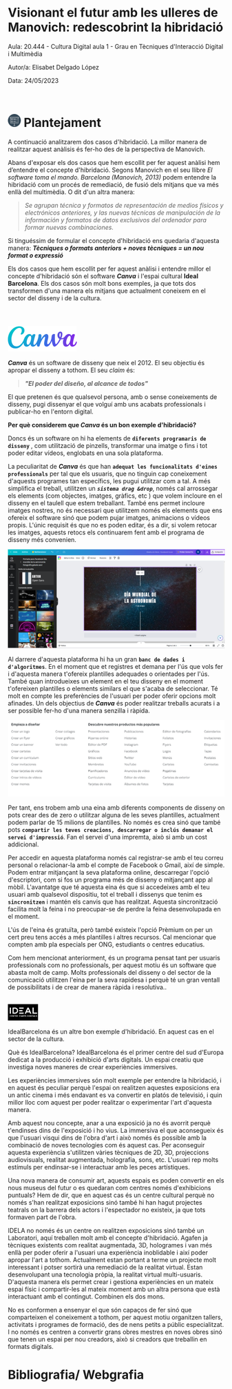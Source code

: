
# Visionant el futur amb les ulleres de Manovich: redescobrint la hibridació

Aula: 20.444 - Cultura Digital aula 1 - Grau en Tècniques d'Interacció Digital i Multimèdia

Autor/a: Elisabet Delgado López

Data: 24/05/2023

# <img src="/presentacion.png" width="30" height="30" style="padding-top:30px" alt="Plantejament"> Plantejament

A continuació analitzarem dos casos d'hibridació. La millor manera de realitzar aquest anàlisis és fer-ho des de la perspectiva de Manovich.


Abans d'exposar els dos casos que hem escollit per fer aquest anàlisi hem d’entendre el concepte d'hibridació. Segons Manovich en el seu llibre <em> El software toma el mando. Barcelona (Manovich, 2013) </em> podem entendre la hibridació com un procés de remediació, de fusió dels mitjans que va més enllà del multimèdia. O dit d'un altra manera: 
> <em>Se agrupan técnica y formatos de representación de medios físicos y electrónicos anteriores, y las nuevas técnicas de manipulación de la información y formatos de datos exclusivos del ordenador para formar nuevas combinaciones.</em>


Si tinguéssim de formular el concepte d'hibridació ens quedaria d'aquesta manera: <em><strong>Tècniques o formats anteriors + noves tècniques = un nou format o expressió </strong></em>

Els dos casos que hem escollit per fer aquest anàlisi i entendre millor el concepte d'hibridació són el software <strong><em>Canva</em></strong> i l'espai cultural <strong>Ideal Barcelona</strong>. Els dos casos són molt bons exemples, ja que tots dos transformen d'una manera els mitjans que actualment coneixem en el sector del disseny i de la cultura.<br>

#
<br>
<img src="/logo-canva.svg" alt="Canva">

<em><strong>Canva</strong></em> és un software de disseny que neix el 2012. El seu objectiu és apropar el disseny a tothom. El seu <em>claim</em> és:
><em><strong> "El poder del diseño, al alcance de todos" </strong></em>

El que pretenen és que qualsevol persona, amb o sense coneixements de disseny, pugi dissenyar el que volguí amb uns acabats professionals i publicar-ho en l'entorn digital.

<strong>Per què considerem que <em>Canva</em> és un bon exemple d'hibridació?</strong>

Doncs és un software on hi ha elements de <strong>`diferents programaris de disseny` </strong>, com utilització de pinzells, transformar una imatge o fins i tot poder editar vídeos, englobats en una sola plataforma.

La peculiaritat de <em><strong>Canva</em></strong> és que han <strong>`adequat les funcionalitats d'eines professionals`</strong> per tal que els usuaris, que no tinguin cap coneixement d'aquests programes tan específics, les pugui utilitzar com a tal. A més simplifica el treball, utilitzen un <em><strong>`sistema drag &drop`</strong></em>, només cal arrossegar els elements (com objectes, imatges, gràfics, etc ) que volem incloure en el disseny en el taulell que estem treballant. També ens permet incloure imatges nostres, no és necessari que utilitzem només els elements que ens ofereix el software sinó que podem pujar imatges, animacions o vídeos propis. L'únic requisit és que no es poden editar, és a dir, si volem retocar les imatges, aquests retocs els continuarem fent amb el programa de disseny més convenien.

<img src="/canva.png">

Al darrere d'aquesta plataforma hi ha un gran <strong>`banc de dades i d'algoritmes`</strong>. En el moment que et registres et demana per l'ús que vols fer i d'aquesta manera t'ofereix plantilles adequades o orientades per l'ús. També quan introdueixes un element en el teu disseny en el moment t'ofereixen plantilles o elements similars el que s'acaba de seleccionar. Té molt en compte les preferències de l'usuari per poder oferir opcions molt afinades. Un dels objectius de <em><strong>Canva</strong></em> és poder realitzar treballs acurats i a ser possible fer-ho d'una manera senzilla i ràpida.

<img src="/canva3.png">

Per tant, ens trobem amb una eina amb diferents components de disseny on pots crear des de zero o utilitzar alguna de les seves plantilles, actualment podem parlar de 15 milions de plantilles. No només es crea sinó que també pots <strong>`compartir les teves creacions, descarregar o inclús demanar el servei d'impressió`</strong>. Fan el servei d'una impremta, això si amb un cost addicional.

Per accedir en aquesta plataforma només cal registrar-se amb el teu correu personal o relacionar-la amb el compte de Facebook o Gmail, així de simple. Podem entrar mitjançant la seva plataforma online, descarregar l'opció d'escriptori, com si fos un programa més de disseny o mitjançant app al mòbil. L'avantatge que té aquesta eina és que si accedeixes amb el teu usuari amb qualsevol dispositiu, tot el treball i dissenys que tenim es <strong>`sincronitzen`</strong> i mantén els canvis que has realitzat. Aquesta sincronització facilita molt la feina i no preocupar-se de perdre la feina desenvolupada en el moment.

L'ús de l'eina és gratuïta, però també existeix l'opció Prèmium on per un cert preu tens accés a més plantilles i altres recursos. Cal mencionar que compten amb pla especials per ONG, estudiants o centres educatius.

Com hem mencionat anteriorment, és un programa pensat tant per usuaris professionals com no professionals, per aquest motiu és un software que abasta molt de camp. Molts professionals del disseny o del sector de la comunicació utilitzen l'eina per la seva rapidesa i perquè té un gran ventall de possibilitats i de crear de manera ràpida i resolutiva..

<br>
<img src="/IdealBarcelona.png" width="70" >

IdealBarcelona és un altre bon exemple d'hibridació. En aquest cas en el sector de la cultura.

Què és IdealBarcelona?
IdealBarcelona és el primer centre del sud d'Europa dedicat a la producció i exhibició d'arts digitals. Un espai creatiu que investiga noves maneres de crear experiències immersives.

Les experiències immersives són molt exemple per entendre la hibridació, i en aquest és peculiar perquè l'espai on realitzen aquestes exposicions era un antic cinema i més endavant es va convertir en platós de televisió, i quin millor lloc com aquest per poder realitzar o experimentar l'art d'aquesta manera.

Amb aquest nou concepte, anar a una exposició ja no és avorrit perquè t'endinses dins de l'exposició i ho vius. La immersiva el que aconsegueix és que l'usuari visqui dins de l'obra d'art i això només és possible amb la combinació de noves tecnologies com és aquest cas. Per aconseguir aquesta experiència s'utilitzen vàries tècniques de 2D, 3D, projeccions audiovisuals, realitat augmentada, holografia, sons, etc. L'usuari rep molts estímuls per endinsar-se i interactuar amb les peces artístiques.

Una nova manera de consumir art, aquests espais es poden convertir en els nous museus del futur o es quedaran com centres només d'exhibicions puntuals? Hem de dir, que en aquest cas és un centre cultural perquè no només s'han realitzat exposicions sinó també hi han hagut projectes teatrals on la barrera dels actors i l'espectador no existeix, ja que tots formaven part de l'obra.

IDELA no només és un centre on realitzen exposicions sinó també un Laboratori, aquí treballen molt amb el concepte d'hibridació. Agafen ja tècniques existents com realitat augmentada, 3D, hologrames i van més enllà per poder oferir a l'usuari una experiència inoblidable i així poder apropar l'art a tothom. Actualment estan portant a terme un projecte molt interessant i potser sortirà una remediació de la realitat virtual. Estan desenvolupant una tecnologia pròpia, la realitat virtual multi-usuaris. D'aquesta manera els permet crear i gestiona experiències en un mateix espai físic i compartir-les al mateix moment amb un altra persona que està interactuant amb el contingut. Combinen els dos mons.

No es conformen a ensenyar el que són capaços de fer sinó que comparteixen el coneixement a tothom, per aquest motiu organitzen tallers, activitats i programes de formació, des de nens petits a públic especialitzat. I no només es centren a convertir grans obres mestres en noves obres sinó que tenen un espai per nou creadors, això si creadors que treballin en formats digitals.

# Bibliografia/ Webgrafia
